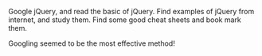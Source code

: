 Google jQuery, and read the basic of jQuery.
Find examples of jQuery from internet, and study them.
Find some good cheat sheets and book mark them.

Googling seemed to be the most effective method!
